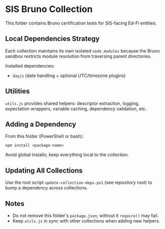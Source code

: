 # SIS Bruno Collection

This folder contains Bruno certification tests for SIS-facing Ed-Fi entities.

## Local Dependencies Strategy
Each collection maintains its own isolated `node_modules` because the Bruno sandbox restricts module resolution from traversing parent directories.

Installed dependencies:
- `dayjs` (date handling + optional UTC/timezone plugins)

## Utilities
`utils.js` provides shared helpers: descriptor extraction, logging, expectation wrappers, variable caching, dependency validation, etc.

## Adding a Dependency
From this folder (PowerShell or bash):
```
npm install <package-name>
```
Avoid global installs; keep everything local to the collection.

## Updating All Collections
Use the root script `update-collection-deps.ps1` (see repository root) to bump a dependency across collections.

## Notes
- Do not remove this folder's `package.json`; without it `require()` may fail.
- Keep `utils.js` in sync with other collections when adding new helpers.
